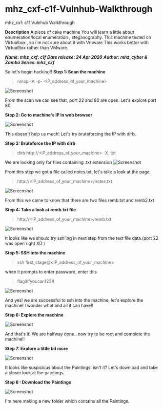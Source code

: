 # mhz_cxf-c1f-Vulnhub-Walkthrough
mhz_cxf: c1f Vulnhub Walkthrough

**Description**
A piece of cake machine
You will learn a little about enumeration/local enumeration , steganography.
This machine tested on Virtualbox , so i'm not sure about it with Vmware
This works better with VirtualBox rather than VMware.

***Name: mhz_cxf: c1f***
***Date release: 24 Apr 2020***
***Author: mhz_cyber & Zamba***
***Series: mhz_cxf***

So let's begin hacking!!
**Step 1: Scan the machine**
> nmap -A -p- <IP_address_of_your_machine>

![Screenshot](1.png)

From the scan we can see that, port 22 and 80 are open. Let's explore port 80.

**Step 2: Go to machine's IP in web browser**

![Screenshot](2.png)

This doesn't help us much! Let's try bruteforcing the IP with dirb.

**Step 3: Bruteforce the IP with dirb**

> dirb http://<IP_address_of_your_machine> -X .txt

We are looking only for files containing .txt extension
![Screenshot](3.png)

From this step we got a file called notes.txt, let's take a look at the page.
>http://<IP_address_of_your_machine>/notes.txt

![Screenshot](4.png)

From this we came to know that there are two files remb.txt and remb2.txt

**Step 4: Take a look at remb.txt file**

> http://<IP_address_of_your_machine>/remb.txt

![Screenshot](5.png)

It looks like we should try ssh'ing in next step from the text file data.(port 22 was open right XD )

**Step 5: SSH into the machine**

> ssh first_stage@<IP_address_of_your_machine>

when it prompts to enter password, enter this



>flagitifyoucan1234

![Screenshot](5a.png)

And yes! we are successful to ssh into the machine, let's explore the machine! I wonder what and all it can have!!

**Step 6: Explore the machine**

![Screenshot](6.png)

And that's it! We are halfway done.. now try to be root and complete the machine!!

**Step 7: Explore a little bit more**

![Screenshot](7.png)

It looks like suspicious about the Paintings! isn't it?
Let's download and take a closer look at the paintings.

**Step 8 : Download the Paintings**

![Screenshot](7a.png)

I'm here making a new folder which contains all the Paintings.
